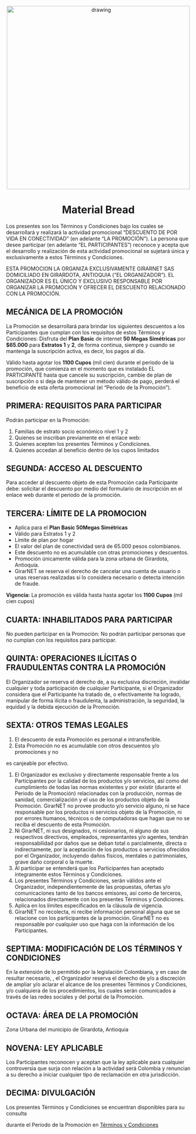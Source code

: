  <p align="center">
    <img src="https://drive.google.com/uc?export=view&id=1kiBuc-MVf_GpRf583ZUj8jRf9zSwHIae" alt="drawing" width="500"/>
  </p>

<h1 align="center">Material Bread</h1>

Los presentes son los Términos y Condiciones bajo los cuales se desarrollará y realizará la actividad promocional “DESCUENTO DE POR VIDA EN CONECTIVIDAD” (en adelante “LA PROMOCIÓN”). La persona que desee participar (en adelante “EL PARTICIPANTES”) reconoce y acepta que el desarrollo y realización de esta actividad promocional se sujetará única y exclusivamente a estos Términos y Condiciones.

ESTA PROMOCION LA ORGANIZA EXCLUSIVAMENTE GIRARNET SAS DOMICILIADO EN GIRARDOTA, ANTIOQUIA (“EL ORGANIZADOR”). EL ORGANIZADOR ES EL ÚNICO Y EXCLUSIVO RESPONSABLE POR ORGANIZAR LA PROMOCIÓN Y OFRECER EL DESCUENTO RELACIONADO CON LA PROMOCIÓN.

## MECÁNICA DE LA PROMOCIÓN

La Promoción se desarrollará para brindar los siguientes descuentos a los Participantes que cumplan con los requisitos de estos Términos y Condiciones: Disfruta del **Plan Basic** de internet **50 Megas Simétricas** por **$65.000** para **Estratos 1** y **2**, de forma continua, siempre y cuando se mantenga la suscripción activa, es decir, los pagos al día.

Válido hasta agotar los **1100 Cupos** (mil cien)  durante el periodo de la promoción, que comienza en el momento que es instalado EL PARTICIPANTE hasta que cancele su suscripción, cambie de plan de suscripción o si deja de mantener un método válido de pago, perderá el beneficio de esta oferta promocional (el “Periodo de la Promoción”).

## PRIMERA: REQUISITOS PARA PARTICIPAR

Podrán participar en la Promoción:

1. Familias de estrato socio económico nivel 1 y 2
2. Quienes se inscriban previamente en el enlace web:
3. Quienes acepten los presentes Términos y Condiciones.
4. Quienes accedan al beneficio dentro de los cupos limitados

## SEGUNDA: ACCESO AL DESCUENTO

Para acceder al descuento objeto de esta Promoción cada Participante debe: solicitar el descuento por medio del formulario de inscripción en el enlace web durante el periodo de la promoción.

## TERCERA: LÍMITE DE LA PROMOCION

- Aplica para el **Plan Basic 50Megas Simétricas**
- Válido para Estratos 1 y 2
- Límite de plan por hogar
- El valor del plan de conectividad será de 65.000 pesos colombianos.
- Este descuento no es acumulable con otras promociones y descuentos.
- Promoción únicamente válida para la zona urbana de Girardota, Antioquia.
- GirarNET se reserva el derecho de cancelar una cuenta de usuario o unas reservas realizadas si lo considera necesario o detecta intención de fraude.

**Vigencia:** La promoción es válida hasta hasta agotar los **1100 Cupos** (mil cien cupos)

## CUARTA: INHABILITADOS PARA PARTICIPAR

No pueden participar en la Promoción: No podrán participar personas que no cumplan con los requisitos para participar.

## QUINTA: OPERACIONES ILÍCITAS O FRAUDULENTAS CONTRA LA PROMOCIÓN

El Organizador se reserva el derecho de, a su exclusiva discreción, invalidar cualquier y toda participación de cualquier Participante, si el Organizador considera que el Participante ha tratado de, o efectivamente ha logrado, manipular de forma ilícita o fraudulenta, la administración, la seguridad, la equidad y la debida ejecución de la Promoción.

## SEXTA: OTROS TEMAS LEGALES

1. El descuento de esta Promoción es personal e intransferible.
2. Esta Promoción no es acumulable con otros descuentos y/o promociones y no

es canjeable por efectivo.

1. El Organizador es exclusivo y directamente responsable frente a los Participantes por la calidad de los productos y/o servicios, así como del cumplimiento de todas las normas existentes y por existir (durante el Periodo de la Promoción) relacionadas con la producción, normas de sanidad, comercialización y el uso de los productos objeto de la Promoción. GirarNET no provee producto y/o servicio alguno, ni se hace responsable por los productos ni servicios objeto de la Promoción, ni por errores humanos, técnicos o de computadoras que hagan que no se reciba el descuento de esta Promoción.
2. Ni GirarNET, ni sus designados, ni cesionarios, ni alguno de sus respectivos directivos, empleados, representantes y/o agentes, tendrán responsabilidad por daños que se deban total o parcialmente, directa o indirectamente, por la aceptación de los productos o servicios ofrecidos por el Organizador, incluyendo daños físicos, mentales o patrimoniales, grave daño corporal o la muerte.
3. Al participar se entenderá que los Participantes han aceptado íntegramente estos Términos y Condiciones.
4. Los presentes Términos y Condiciones, serán válidos ante el Organizador, independientemente de las propuestas, ofertas y/o comunicaciones tanto de los bancos emisores, así como de terceros, relacionados directamente con los presentes Términos y Condiciones.
5. Aplica en los límites especificados en la cláusula de vigencia.
6. GirarNET no recolecta, ni recibe información personal alguna que se relacione con los participantes de la promoción. GirarNET no es responsable por cualquier uso que haga con la información de los Participantes.

## SEPTIMA: MODIFICACIÓN DE LOS TÉRMINOS Y CONDICIONES

En la extensión de lo permitido por la legislación Colombiana, y en caso de resultar necesario, , el Organizador reserva el derecho de y/o a discreción de ampliar y/o aclarar el alcance de los presentes Términos y Condiciones, y/o cualquiera de los procedimientos, los cuales serán comunicados a través de las redes sociales y del portal de la Promoción.

## OCTAVA: ÁREA DE LA PROMOCIÓN

Zona Urbana del municipio de Girardota, Antioquia

## NOVENA: LEY APLICABLE

Los Participantes reconocen y aceptan que la ley aplicable para cualquier controversia que surja con relación a la actividad será Colombia y renuncian a su derecho a iniciar cualquier tipo de reclamación en otra jurisdicción.

## DECIMA: DIVULGACIÓN

Los presentes Términos y Condiciones se encuentran disponibles para su consulta

durante el Periodo de la Promoción en [Términos y Condiciones](https://github.com/girarnetsas/Terminos-Promocion)
